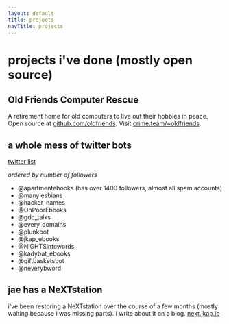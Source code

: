 ```yaml
---
layout: default
title: projects
navTitle: projects
---
```


# projects i've done (mostly open source)

## Old Friends Computer Rescue

A retirement home for old computers to live out their hobbies in peace. Open source at [github.com/oldfriends](https://github.com/oldfriends). Visit [crime.team/~oldfriends](https://crime.team/~oldfriends).

## a whole mess of twitter bots

[twitter list](https://twitter.com/jkap/lists/my-bots)

*ordered by number of followers*

* @apartmentebooks (has over 1400 followers, almost all spam accounts)
* @manylesbians
* @hacker_names
* @OhPoorEbooks
* @gdc_talks
* @every_domains
* @plunkbot
* @jkap_ebooks
* @NiGHTSintowords
* @kadybat_ebooks
* @giftbasketsbot
* @neverybword

## jae has a NeXTstation

i've been restoring a NeXTstation over the course of a few months (mostly waiting
because i was missing parts). i write about it on a blog.
[next.jkap.io](https://next.jkap.io)
